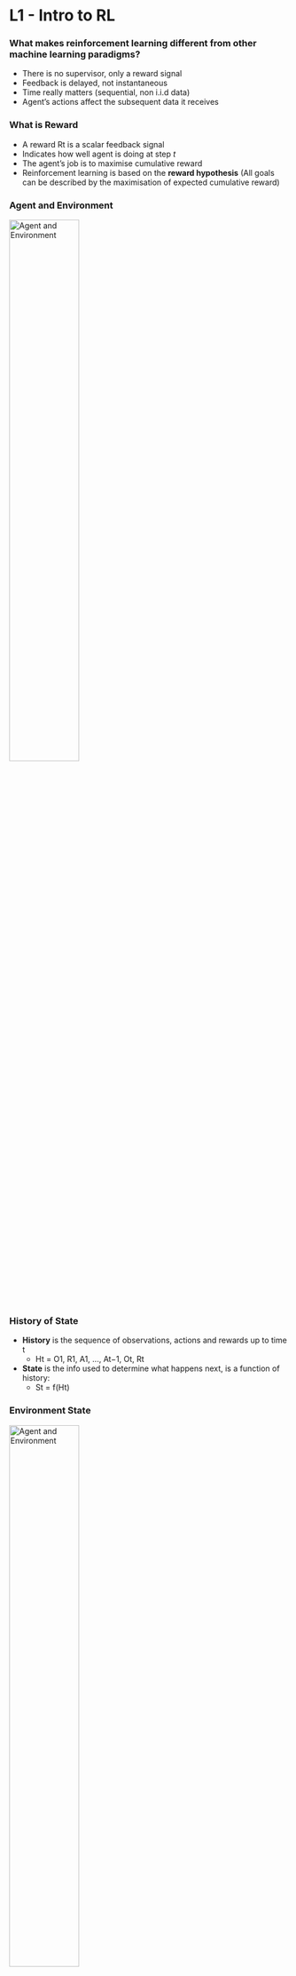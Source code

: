 # L1 - Intro to RL

### What makes reinforcement learning different from other machine learning paradigms?
- There is no supervisor, only a reward signal
- Feedback is delayed, not instantaneous
- Time really matters (sequential, non i.i.d data)
- Agent’s actions affect the subsequent data it receives

### What is Reward
- A reward Rt is a scalar feedback signal
- Indicates how well agent is doing at step *t*
- The agent’s job is to maximise cumulative reward
- Reinforcement learning is based on the **reward hypothesis** (All goals can be described by the maximisation of expected cumulative reward)

### Agent and Environment
<img src="../images/agent_and_env.png" alt="Agent and Environment" width="50%">

### History of State
- **History** is the sequence of observations, actions and rewards up to time t
  - Ht = O1, R1, A1, ..., At−1, Ot, Rt
- **State** is the info used to determine what happens next, is a function of history:
  - St = f(Ht)

### Environment State
<img src="../images/env_state.png" alt="Agent and Environment" width="50%">

### Agent State
<img src="../images/agent_state.png" alt="Agent and Environment" width="50%">

### Information State
**Information State is Markov State.** The environment state is Markov. The history Ht is Markov.
<img src="../images/info_state.png" alt="Agent and Environment" width="50%">

### Fully Observable Environments
- Agent state (S<sup>a</sup><sub>t</sub>) = environment state (S<sup>e</sup><sub>t</sub>) = information state
- Formally, this is a **Markov decision process** (MDP)

### Partially Observable Environments
-  agent state (S<sup>a</sup><sub>t</sub>) != environment state (S<sup>e</sup><sub>t</sub>)
-  Formally this is a **partially observable Markov decision process** (POMDP)
<img src="../images/partial_MDP.png" alt="Agent and Environment" width="50%">

### Major Components of an RL Agent
- An RL agent may include **one or more** of these components:
  - Policy: agent’s behaviour function (map from state to action)
    - <img src="../images/policy.png" alt="Agent and Environment" width="50%">
  - Value function: how good is each state and/or action, it is a prediction of future reward
  - Model: agent’s representation of the environment. It predicts what the environment will do next, including state transition matrix and reward.
    - <img src="../images/model.png" alt="Agent and Environment" width="50%">

### Categorizing RL Agents
- Based on Policy and Value Function
  - <img src="../images/categorizing_RL_agent_1.png" alt="Agent and Environment" width="30%">
- Based on Model
  - <img src="../images/categorizing_RL_agent_2.png" alt="Agent and Environment" width="30%">
- Overall
  - <img src="../images/categorizing_RL_agent_3.png" alt="Agent and Environment" width="30%">

### Learning and Planning
Two fundamental problems in sequential decision making
- Reinforcement Learning:
  - The environment is initially unknown
  - The agent interacts with the environment
  - The agent improves its policy
- Planning:
  - A model of the environment is known
  - The agent performs computations with its model (without any external interaction)
  - The agent improves its policy
  - a.k.a. deliberation, reasoning, introspection, pondering, thought, search

- Example: RL
  - <img src="../images/exp_RL.png" alt="Agent and Environment" width="50%">
- Example: Planning
  - <img src="../images/exp_planning.png" alt="Agent and Environment" width="50%">

### Exploration and Exploitation
- Exploration finds more information about the environment
- Exploitation exploits known information to maximise reward
- It is usually important to explore as well as exploit

### Prediction and Control in Learning
- Prediction: evaluate the future
  - Given a policy, find the value function
- Control: optimise the future
  - Find the best policy
  - What is the optimal value function over all possible policies?
  - What is the optimal policy?


# L2 - Markov Decision Processes

Markov decision processes formally describe an *fully observable* environment for reinforcement learning.

Almost all RL problems can be formalised as MDPs, e.g.
- Optimal control primarily deals with continuous MDPs
- Partially observable problems can be converted into MDPs
- Bandits are MDPs with one state

### Markov Property
The future is independent of the past given the present
- <img src="../images/markov_property.png" alt="Agent and Environment" width="50%">

### State Transition Matrix
- <img src="../images/state_transition_matrix.png" alt="Agent and Environment" width="50%">

### Markov Process
A Markov process is a **memoryless random process**, i.e. a sequence of random states S1, S2, ... with the Markov property.
- <img src="../images/markov_process.png" alt="Agent and Environment" width="40%">

### Markov Reward Process
A Markov reward process is a Markov chain with values.
- <img src="../images/markov_reward_process.png" alt="Agent and Environment" width="40%">

### Return
<img src="../images/return.png" alt="Agent and Environment" width="50%">

### Why discount?
- Mathematically convenient to discount rewards
- Avoids infinite returns in cyclic Markov processes
- Uncertainty about the future may not be fully represented
- If the reward is financial, immediate rewards may earn more interest than delayed rewards
- Animal/human behaviour shows preference for immediate reward
- It is sometimes possible to use undiscounted Markov reward processes (i.e. γ = 1), e.g. if all sequences terminate

### Value Function
- The state value function v(s) of an MRP is the expected return starting from state s
- **v(s) = E [Gt | St = s]**

### Bellman Equation for MRPs
<img src="../images/bellman_equation_for_MRPs.png" alt="Agent and Environment" width="40%">

- Bellman Equation in Matrix Form
- <img src="../images/bellman_equation_matrix_form.png" alt="Agent and Environment" width="40%">

- The Bellman equation is a linear equation and can be solved directly.
- Computational complexity is O(n3) for n states
- Direct solution only possible for small MRPs
- There are many iterative methods for large MRPs, e.g.
  - Dynamic programming
  - Monte-Carlo evaluation
  - Temporal-Difference learning

### Markov Decision Process
- A Markov decision process (MDP) is a Markov reward process with decisions (action).
- <img src="../images/mdp.png" alt="Agent and Environment" width="40%">

- Summary:
  - Markov Process (MP): {S, P}
  - Markov Reward Process (MRP): {S, P, R, γ}
  - Markov Decision Process (MDP): {S, A, P, R, γ}, **policy decide with action to take, after that, model (P) decides what the next state is**

### Policies
- A policy π is a distribution over actions given states,
- **π(a|s) = P[At = a | St = s]**
- MDP policies depend on the current state (not the history)
- Policies are stationary (time-independent)
- Given an MDP M = (S, A, P, R, γ) and a policy π
- The state sequence S1, S2, ... is a Markov process (S,P<sup>π</sup>)
- The state and reward sequence S1, R2, S2, ... is a Markov reward process (S,P<sup>π</sup>,R<sup>π</sup>,γ)
  - <img src="../images/MDP_policy_P_R.png" alt="Agent and Environment" width="20%">

#### Policy State Value Function
- **v<sub>π</sub>(s) = E<sub>π</sub>[Gt|St = s]**
- **v<sub>π</sub>(s) = E<sub>π</sub>[R<sub>t+1</sub> + γv<sub>π</sub>(S<sub>t+1</sub>) | St = s]**
- <img src="../images/state_value_function_to_action_value_function.png" alt="Agent and Environment" width="20%">
- <img src="../images/state_value_function_recur.png" alt="Agent and Environment" width="30%">
- **v<sub>π</sub> = R<sub>π</sub> + γP<sub>π</sub>v<sub>π</sub>**

#### Policy Action Value Function
- **q<sub>π</sub>(s,a) = E<sub>π</sub>[Gt|St = s, At = a]**
- **q<sub>π</sub>(s,a) = E<sub>π</sub>[R<sub>t+1</sub> + γq<sub>π</sub>(S<sub>t+1</sub>,A<sub>t+1</sub>) | St = s, At = a]**
- <img src="../images/action_value_function.png" alt="Agent and Environment" width="25%">
- <img src="../images/action_value_function_recur.png" alt="Agent and Environment" width="35%">

#### Optimal Value Function
<img src="../images/optimal_value_function.png" alt="Agent and Environment" width="45%">

#### Optimal Policy
<img src="../images/optimal_policy.png" alt="Agent and Environment" width="45%">

#### Bellman Optimality Equation for V* and Q*
<img src="../images/bellman_optimal_value_equation.png" alt="Agent and Environment" width="45%">

#### Solving the Bellman Optimality Equation
<img src="../images/solving_bellman_optimal_equation.png" alt="Agent and Environment" width="30%">

### Partially observable MDPs (POMDPs)
<img src="../images/POMDPs.png" alt="Agent and Environment" width="45%">


# L3 - Planning by Dynamic Programming

### What is Dynamic Programming?
- **Dynamic** sequential or temporal component to the problem
- **Programming** optimising a “program”, i.e. a policy
- A method for solving complex problems
- By breaking them down into subproblems
  - Solve the subproblems
  - Combine solutions to subproblems
 
### Requirements for Dynamic Programming
- Dynamic Programming is a very general solution method for problems which have two properties:
- Optimal substructure
  - Principle of optimality applies
  - Optimal solution can be decomposed into subproblems
- Overlapping subproblems
  - Subproblems recur many times
  - Solutions can be cached and reused
- Markov decision processes satisfy both properties
  - Bellman equation gives recursive decomposition
  - Value function stores and reuses solutions

### Planning by Dynamic Programming
- <img src="../images/planning_by_DP.png" alt="Agent and Environment" width="45%">

### Other Applications of Dynamic Programming
- <img src="../images/other_application_of_DP.png" alt="Agent and Environment" width="45%">

### Iterative Policy Evaluation
- <img src="../images/iterative_policy_evaluation1.png" alt="Agent and Environment" width="45%">
- <img src="../images/iterative_policy_evaluation.png" alt="Agent and Environment" width="40%">

### How to Improve a Policy
- <img src="../images/improve_a_policy.png" alt="Agent and Environment" width="45%">
- This process of **policy iteration** always converges to π∗

### Modified Policy Iteration
- No need to wait for policy evaluation to converge to vπ
- Can update policy every iteration (equivalent to value iteration)

### Generalised Policy Iteration
- <img src="../images/generalized_policy_iteration.png" alt="Agent and Environment" width="45%">

### Principle of Optimality
- <img src="../images/principle_of_optimality.png" alt="Agent and Environment" width="45%">

### Deterministic Value Iteration
- <img src="../images/deterministic_value_iteration.png" alt="Agent and Environment" width="45%">

### Value Iteration
- Unlike policy iteration, there is no explicit policy
- Intermediate value functions may not correspond to any policy
- Use **Bellman optimality backup** for each iteration (policy iteration use Bellman Expectation backup)
- The rest is the same as policy iteration
- <img src="../images/value_iteration.png" alt="Agent and Environment" width="45%">
- <img src="../images/value_iteration1.png" alt="Agent and Environment" width="45%">

### Synchronous Dynamic Programming Algorithms
- <img src="../images/synchronous_DP_algo.png" alt="Agent and Environment" width="45%">

### Asynchronous Dynamic Programming
- **All** states are backed up in parallel in **synchronous** backups
- **Asynchronous** DP backs up states individually, in any order
- For each selected state, apply the appropriate backup
- Can significantly reduce computation
- Guaranteed to converge if all states continue to be selected
- Three simple ideas for asynchronous dynamic programming:
  - In-place dynamic programming
  - Prioritised sweeping
  - Real-time dynamic programming

### In-Place Dynamic Programming
- <img src="../images/inplace_DP.png" alt="Agent and Environment" width="45%">

### Prioritised Sweeping
- <img src="../images/prioritised_sweeping.png" alt="Agent and Environment" width="45%">

### Real-Time Dynamic Programming
- <img src="../images/realtime_DP.png" alt="Agent and Environment" width="45%">

### Limitation of DP
- For each backup, every successor state and action is considered by using knowledge of MDP transiiton matrix and reward function
- It is only effective for medium-sized problems but **not for large problems**.
- For large problem, need to use **sample backup** (using sample rewards and sample transitions)
- Advantage of Sample Backup
  - Model-free: no advance knowledge of MDP required
  - Breaks the curse of dimensionality through sampling
  - Cost of backup is constant, independent of n = |S|

### Approximate Dynamic Programming
- <img src="../images/approximate_DP.png" alt="Agent and Environment" width="45%">

### Contraction Mapping Theorem
- <img src="../images/contraction_mapping_theorem.png" alt="Agent and Environment" width="45%">

### Proof of Convergence using Contraction Mapping Theorem
- Bellman Expectation Backup is a Contraction
- <img src="../images/bellman_expectation_backup_is_contraction.png" alt="Agent and Environment" width="45%">
- <img src="../images/convergence_of_policy_iteration.png" alt="Agent and Environment" width="45%">
- Bellman Optimality Backup is a Contraction
- <img src="../images/bellman_optimality_backup_is_contraction.png" alt="Agent and Environment" width="45%">
- <img src="../images/convergence_of_value_iteration.png" alt="Agent and Environment" width="45%">


# L4 - Model-Free Prediction

### Monte-Carlo Reinforcement Learning is Model-Free
- <img src="../images/mc_rl.png" alt="Agent and Environment" width="45%">

### MC Policy Evaluation
- <img src="../images/mc_policy_evaluation.png" alt="Agent and Environment" width="45%">

### Incremental Mean
- <img src="../images/incremental_mean.png" alt="Agent and Environment" width="45%">

### Incremental Monte-Carlo Updates
- <img src="../images/incremental_mc_update.png" alt="Agent and Environment" width="45%">


### Temporal-Difference Learning
- <img src="../images/td_learning.png" alt="Agent and Environment" width="45%">

### MC vs. TD0
- <img src="../images/mc_vs_td0.png" alt="Agent and Environment" width="45%">
- <img src="../images/mc_vs_td0_1.png" alt="Agent and Environment" width="45%">

### Advantages and Disadvantages of MC vs. TD
- <img src="../images/mc_td_compare.png" alt="Agent and Environment" width="45%">
- TD has higher bias but lower variance than MC
  - <img src="../images/mc_vs_td0_bias_variance_tradeoff.png" alt="Agent and Environment" width="45%">
  - <img src="../images/mc_vs_td0_bias_variance_tradeoff_1.png" alt="Agent and Environment" width="35%">
- Batch MC vs. Batch TD0 with AB Example
  - <img src="../images/AB_example.png" alt="Agent and Environment" width="45%">
  - <img src="../images/AB_example1.png" alt="Agent and Environment" width="45%">
- TD exploits Markov property
  - Usually more efficient in Markov environments
- MC does not exploit Markov property
  - Usually more effective in non-Markov environments

### MC, TD0 and DP Backup Comparison
- <img src="../images/mc_backup.png" alt="Agent and Environment" width="45%">
- <img src="../images/td0_backup.png" alt="Agent and Environment" width="45%">
- <img src="../images/dp_backup.png" alt="Agent and Environment" width="45%">

### Bootstrapping and Sampling
- <img src="../images/bootstrapping_and_sampling.png" alt="Agent and Environment" width="45%">
- <img src="../images/bootstrapping_and_sampling1.png" alt="Agent and Environment" width="45%">

### TD(lambda)
- <img src="../images/n_step_return.png" alt="Agent and Environment" width="45%">
- <img src="../images/lamda_return.png" alt="Agent and Environment" width="45%">
- <img src="../images/lamda_return1.png" alt="Agent and Environment" width="45%">

### Offline and Online RL
- Offline:
  - Update at the end of each episode, accumulate error at each step.
  - The total accumulated error at the end of episode will be the same for both forward-view and backward view.
- Online:
  - Update at each step of every episode
  - Forward-view and backward-view are slightly different, but exact online TD(lambda) (Sutton and von Seijen, ICML 2014) achieves perfect equivalence

### Eligibility Traces
- <img src="../images/eligibility_traces.png" alt="Agent and Environment" width="45%">

### Forward-View TD(lambda
- Do not use concept of Eligibility Traces
- <img src="../images/forward_view_td_lambda.png" alt="Agent and Environment" width="45%">

### Backward-View TD(lambda)
- Use concept of Eligibility Traces
- <img src="../images/backward_view_td_lambda.png" alt="Agent and Environment" width="45%">
- <img src="../images/backward_view_td_lambda1.png" alt="Agent and Environment" width="45%">

### Proof of TD(1) with Eligibility Trace is the same as MC Error
- <img src="../images/td1_error_same_as_mc_error.png" alt="Agent and Environment" width="45%">

### Proof of TD(lambda) with Eligibility Trace is the same as Lambda-Error
- <img src="../images/td_lambda_error_same_as_lambda_error.png" alt="Agent and Environment" width="45%">

### TD(lambda=0) is the same as TD0
- <img src="../images/td_lambda_and_td0.png" alt="Agent and Environment" width="45%">

### TD(lambda=1) is the same as MC in Offline Setting
- <img src="../images/td_lambda_and_mc.png" alt="Agent and Environment" width="45%">

### TD(lambda=1) and MC in Online Setting
- <img src="../images/mc_and_td1.png" alt="Agent and Environment" width="45%">

### TD(lambda) of Forward and Backward View in Online Setting
- <img src="../images/td_lambda_error_same_as_lambda_error.png" alt="Agent and Environment" width="45%">

### Summary of Forward and Backward TD(lambda)
- <img src="../images/summary_of_forward_and_backward_td_lambda.png" alt="Agent and Environment" width="45%">


# L5 - Model Free Control

### On-Policy vs. Off-Policy RL
- <img src="../images/on_policy_vs_off_policy_rl.png" alt="Agent and Environment" width="45%">

### Model-Free Policy Improvement Requires Value-Action Function, Not Value Function
- <img src="../images/greedy_policy_improvement_with_value_and_value_action_function.png" alt="Agent and Environment" width="45%">

### Need to do Exploration during policy Improvement - Epsilon-Greedy, cannot do Greedy Improvement
- <img src="../images/epsilon_greedy_exploration.png" alt="Agent and Environment" width="35%">
- <img src="../images/epsilon_greedy_policy_improvement.png" alt="Agent and Environment" width="35%">

### GLIE Monte-Carlo Control, On-Policy
- <img src="../images/MC_model_free_control.png" alt="Agent and Environment" width="35%">
- <img src="../images/GLIE_definition.png" alt="Agent and Environment" width="35%">
- <img src="../images/GLIE_MC_model_free_control.png" alt="Agent and Environment" width="35%">

### TD Model-Free Control, On-Policy
- <img src="../images/TD_model_free_control.png" alt="Agent and Environment" width="35%">

### On-Policy Control With Sarsa
- <img src="../images/on_policy_control_with_SARSA.png" alt="Agent and Environment" width="35%">
- <img src="../images/SARSA_action_value_update.png" alt="Agent and Environment" width="35%">
- <img src="../images/SARSA_on_policy_control_algo.png" alt="Agent and Environment" width="35%">
- <img src="../images/convergence_of_SARSA.png" alt="Agent and Environment" width="35%">
- <img src="../images/n_step_SARSA.png" alt="Agent and Environment" width="35%">

### Sarsa-Lambda, On-Policy
- <img src="../images/SARSA_lembda_forward_view.png" alt="Agent and Environment" width="35%">
- <img src="../images/SARSA_lembda_backward_view.png" alt="Agent and Environment" width="35%">
- <img src="../images/SARSA_lembda_algo.png" alt="Agent and Environment" width="35%">

### Off-Policy Learning
- <img src="../images/off_policy_learning.png" alt="Agent and Environment" width="35%">

### Importance Sampling
- Importance Sampling is useful for off-policy learning, to convert distribution from miu (ref policy) to pai (current policy)
- <img src="../images/importance_sampling.png" alt="Agent and Environment" width="35%">
- <img src="../images/importance_sampling_for_off_policy_MC.png" alt="Agent and Environment" width="35%">
- Off-Policy MC is not good due to very big variance. TD0 has much less variance since only look ahead for 1 step
- <img src="../images/importance_sampling_for_off_policy_TD.png" alt="Agent and Environment" width="35%">

### Q-Learning: Off-Policy Learning using Q(s, a)
- Importance sampling is NOT required for Q-Learning. Only V(s) needs importance sampling
- For Q-Learning, next action is chosen by behaviour (old) policy (miu), but Q(s,a) is updated using action chosen by target policy (pai)
- <img src="../images/Q_learning.png" alt="Agent and Environment" width="35%">
- <img src="../images/Q_learning1.png" alt="Agent and Environment" width="35%">
- <img src="../images/Q_learning_algo.png" alt="Agent and Environment" width="35%">
- <img src="../images/Q_learning_algo1.png" alt="Agent and Environment" width="35%">

### Relationship Between DP and TD
- DP do full-backup, TD do sample backup
- <img src="../images/relationship_btw_DP_and_TD.png" alt="Agent and Environment" width="35%">
- <img src="../images/relationship_btw_DP_and_TD1.png" alt="Agent and Environment" width="35%">


# L6 - Value Function Approximation

### Value Function Approximation
- Lookup table not suitable for large MDPs due to large number of states
- <img src="../images/value_function_approximation.png" alt="Agent and Environment" width="35%">
- <img src="../images/types_of_value_function_approximation.png" alt="Agent and Environment" width="35%">

### Differentiable Function Approximators
- <img src="../images/differentiable_function_approximators.png" alt="Agent and Environment" width="35%">


## Incremental Methods:

### Gradient Descent
- <img src="../images/gradient_descent.png" alt="Agent and Environment" width="35%">

### Value Function Approximation by Stochastic Gradient Descent
- <img src="../images/value_function_approximation_by_stochastic_gradient_descent.png" alt="Agent and Environment" width="35%">

### Feature Vectors
- <img src="../images/feature_vector.png" alt="Agent and Environment" width="35%">

### Linear Value Function Approximation
- <img src="../images/linear_value_function_approximation.png" alt="Agent and Environment" width="35%">

### Target Value Function for MC and TD
- <img src="../images/target_value_function_for_MC_and_TD.png" alt="Agent and Environment" width="35%">
- <img src="../images/linear_value_function_approximation_MC.png" alt="Agent and Environment" width="35%">
- <img src="../images/linear_value_function_approximation_TD0.png" alt="Agent and Environment" width="35%">
- <img src="../images/linear_value_function_approximation_TD_lambda.png" alt="Agent and Environment" width="35%">

### Control with Action-Value Function Approximation
- <img src="../images/control_with_value_function_approximation.png" alt="Agent and Environment" width="35%">
- <img src="../images/action_value_function_approximation.png" alt="Agent and Environment" width="35%">
- <img src="../images/linear_action_value_function_approximation.png" alt="Agent and Environment" width="35%">
- <img src="../images/linear_action_value_function_approximation_MC_and_TD0_and_TD_lambda.png" alt="Agent and Environment" width="35%">

### Convergence of Prediction Algorithms
- <img src="../images/convergence_of_prediction_algorithms.png" alt="Agent and Environment" width="35%">
- GTD is better in terms of convergence
- <img src="../images/gradient_TD_learning.png" alt="Agent and Environment" width="35%">
- <img src="../images/gradient_TD_learning1.png" alt="Agent and Environment" width="35%">

### Convergence of Control Algorithms
- <img src="../images/convergence_of_control_algorithms.png" alt="Agent and Environment" width="35%">


## Batch Methods:

### Batch Reinforcement Learning
- <img src="../images/batch_RL.png" alt="Agent and Environment" width="35%">
- Can be On-Policy or Off-Policy
- Experience Replay, Minimize Least Square Error of replay and value approximation
- <img src="../images/batch_RL_experience_replay.png" alt="Agent and Environment" width="35%">

### Batch RL using Stochastic Gradient Descent 
- <img src="../images/batch_RL_experience_replay_SGD.png" alt="Agent and Environment" width="35%">
- <img src="../images/batch_RL_experience_replay_DQN.png" alt="Agent and Environment" width="35%">

### Batch RL using Linear Least Squares Prediction
- <img src="../images/batch_RL_experience_replay_linear_prediction.png" alt="Agent and Environment" width="35%">
- <img src="../images/batch_RL_experience_replay_linear_prediction1.png" alt="Agent and Environment" width="35%">
- <img src="../images/batch_RL_experience_replay_linear_prediction2.png" alt="Agent and Environment" width="35%">
- <img src="../images/batch_RL_experience_replay_linear_prediction3.png" alt="Agent and Environment" width="35%">
- <img src="../images/batch_RL_experience_replay_linear_prediction4.png" alt="Agent and Environment" width="35%">

### Batch RL using Least Squares Policy Iteration
- <img src="../images/batch_RL_experience_replay_least_square_policy_iteration.png" alt="Agent and Environment" width="35%">
- Linear Least Squares Action-Value Function Approximation
- <img src="../images/batch_RL_experience_replay_linear_least_square_action_value_func_approximation.png" alt="Agent and Environment" width="35%">

### Batch RL using Linear Least Squares Control
- <img src="../images/batch_RL_experience_replay_linear_least_square_control.png" alt="Agent and Environment" width="35%">
- <img src="../images/batch_RL_experience_replay_linear_least_square_control_Q_learning.png" alt="Agent and Environment" width="35%">
- <img src="../images/batch_RL_experience_replay_linear_least_square_control_LSTDQ.png" alt="Agent and Environment" width="35%">
- <img src="../images/batch_RL_experience_replay_linear_least_square_control_convergence.png" alt="Agent and Environment" width="35%">











